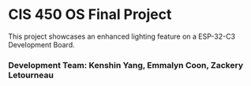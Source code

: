 # CIS 450 OS Final Project

This project showcases an enhanced lighting feature on a ESP-32-C3 Development Board.
### Development Team: Kenshin Yang, Emmalyn Coon, Zackery Letourneau
